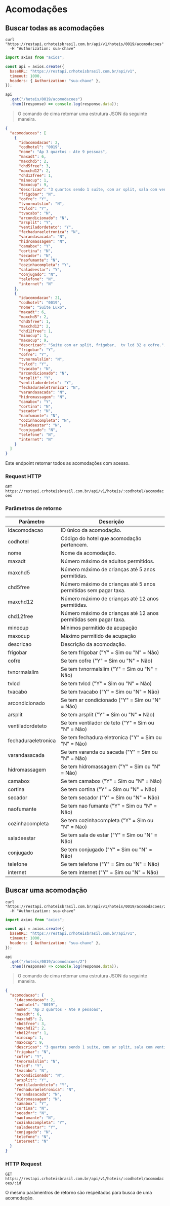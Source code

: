 # Acomodações

## Buscar todas as acomodações

```shell
curl "https://restapi.crhoteisbrasil.com.br/api/v1/hoteis/0019/acomodacoes"
  -H "Authorization: sua-chave"
```

```javascript
import axios from "axios";

const api = axios.create({
  baseURL: "https://restapi.crhoteisbrasil.com.br/api/v1",
  timeout: 1000,
  headers: { Authorization: "sua-chave" },
});

api
  .get("/hoteis/0019/acomodacoes")
  .then((response) => console.log(response.data));
```

> O comando de cima retornar uma estrutura JSON da seguinte maneira.

```json
{
  "acomodacoes": [
    {
      "idacomodacao": 2,
      "codhotel": "0019",
      "nome": "Ap 3 quartos - Ate 9 pessoas",
      "maxadt": 6,
      "maxchd5": 2,
      "chd5free": 3,
      "maxchd12": 2,
      "chd12free": 1,
      "minocup": 1,
      "maxocup": 9,
      "descricao": "3 quartos sendo 1 suíte, com ar split, sala com ventilador de teto e TV LCD, cofre, cozinha completa, área de serviço.",
      "frigobar": "N",
      "cofre": "Y",
      "tvnormalslim": "N",
      "tvlcd": "Y",
      "tvacabo": "N",
      "arcondicionado": "N",
      "arsplit": "Y",
      "ventiladordeteto": "Y",
      "fechaduraeletronica": "N",
      "varandasacada": "N",
      "hidromassagem": "N",
      "camabox": "Y",
      "cortina": "N",
      "secador": "N",
      "naofumante": "N",
      "cozinhacompleta": "Y",
      "saladeestar": "Y",
      "conjugado": "N",
      "telefone": "N",
      "internet": "N"
    },
    {
      "idacomodacao": 21,
      "codhotel": "0019",
      "nome": "Suite Luxo",
      "maxadt": 6,
      "maxchd5": 2,
      "chd5free": 1,
      "maxchd12": 2,
      "chd12free": 1,
      "minocup": 1,
      "maxocup": 9,
      "descricao": "Suite com ar split, frigobar,  tv lcd 32 e cofre.",
      "frigobar": "Y",
      "cofre": "Y",
      "tvnormalslim": "N",
      "tvlcd": "Y",
      "tvacabo": "N",
      "arcondicionado": "N",
      "arsplit": "Y",
      "ventiladordeteto": "Y",
      "fechaduraeletronica": "N",
      "varandasacada": "N",
      "hidromassagem": "N",
      "camabox": "Y",
      "cortina": "N",
      "secador": "N",
      "naofumante": "N",
      "cozinhacompleta": "N",
      "saladeestar": "N",
      "conjugado": "N",
      "telefone": "N",
      "internet": "N"
    }
  ]
}
```

Este endpoint retornar todos as acomodações com acesso.

### Request HTTP

`GET https://restapi.crhoteisbrasil.com.br/api/v1/hoteis/:codhotel/acomodacoes`

### Parâmetros de retorno

| Parâmetro           | Descrição                                                        |
| ------------------- | ---------------------------------------------------------------- |
| idacomodacao        | ID único da acomodação.                                          |
| codhotel            | Código do hotel que acomodação pertencem.                        |
| nome                | Nome da acomodação.                                              |
| maxadt              | Número máximo de adultos permitidos.                             |
| maxchd5             | Número máximo de crianças até 5 anos permitidas.                 |
| chd5free            | Número máximo de crianças até 5 anos permitidas sem pagar taxa.  |
| maxchd12            | Número máximo de crianças até 12 anos permitidas.                |
| chd12free           | Número máximo de crianças até 12 anos permitidas sem pagar taxa. |
| minocup             | Mínimos permitido de acupação                                    |
| maxocup             | Máximo permitido de acupação                                     |
| descricao           | Descrição da acomodação.                                         |
| frigobar            | Se tem frigobar ("Y" = Sim ou "N" = Não)                         |
| cofre               | Se tem cofre ("Y" = Sim ou "N" = Não)                            |
| tvnormalslim        | Se tem tvnormalslim ("Y" = Sim ou "N" = Não)                     |
| tvlcd               | Se tem tvlcd ("Y" = Sim ou "N" = Não)                            |
| tvacabo             | Se tem tvacabo ("Y" = Sim ou "N" = Não)                          |
| arcondicionado      | Se tem ar condicionado ("Y" = Sim ou "N" = Não)                  |
| arsplit             | Se tem arsplit ("Y" = Sim ou "N" = Não)                          |
| ventiladordeteto    | Se tem ventilador de teto ("Y" = Sim ou "N" = Não)               |
| fechaduraeletronica | Se tem fechadura eletronica ("Y" = Sim ou "N" = Não)             |
| varandasacada       | Se tem varanda ou sacada ("Y" = Sim ou "N" = Não)                |
| hidromassagem       | Se tem hidromassagem ("Y" = Sim ou "N" = Não)                    |
| camabox             | Se tem camabox ("Y" = Sim ou "N" = Não)                          |
| cortina             | Se tem cortina ("Y" = Sim ou "N" = Não)                          |
| secador             | Se tem secador ("Y" = Sim ou "N" = Não)                          |
| naofumante          | Se tem nao fumante ("Y" = Sim ou "N" = Não)                      |
| cozinhacompleta     | Se tem cozinhacompleta ("Y" = Sim ou "N" = Não)                  |
| saladeestar         | Se tem sala de estar ("Y" = Sim ou "N" = Não)                    |
| conjugado           | Se tem conjugado ("Y" = Sim ou "N" = Não)                        |
| telefone            | Se tem telefone ("Y" = Sim ou "N" = Não)                         |
| internet            | Se tem internet ("Y" = Sim ou "N" = Não)                         |

## Buscar uma acomodação

```shell
curl "https://restapi.crhoteisbrasil.com.br/api/v1/hoteis/0019/acomodacoes/2"
  -H "Authorization: sua-chave"
```

```javascript
import axios from "axios";

const api = axios.create({
  baseURL: "https://restapi.crhoteisbrasil.com.br/api/v1",
  timeout: 1000,
  headers: { Authorization: "sua-chave" },
});

api
  .get("/hoteis/0019/acomodacoes/2")
  .then((response) => console.log(response.data));
```

> O comando de cima retornar uma estrutura JSON da seguinte maneira.

```json
{
  "acomodacao": {
    "idacomodacao": 2,
    "codhotel": "0019",
    "nome": "Ap 3 quartos - Ate 9 pessoas",
    "maxadt": 6,
    "maxchd5": 2,
    "chd5free": 3,
    "maxchd12": 2,
    "chd12free": 1,
    "minocup": 1,
    "maxocup": 9,
    "descricao": "3 quartos sendo 1 suíte, com ar split, sala com ventilador de teto e TV LCD, cofre, cozinha completa, área de serviço.",
    "frigobar": "N",
    "cofre": "Y",
    "tvnormalslim": "N",
    "tvlcd": "Y",
    "tvacabo": "N",
    "arcondicionado": "N",
    "arsplit": "Y",
    "ventiladordeteto": "Y",
    "fechaduraeletronica": "N",
    "varandasacada": "N",
    "hidromassagem": "N",
    "camabox": "Y",
    "cortina": "N",
    "secador": "N",
    "naofumante": "N",
    "cozinhacompleta": "Y",
    "saladeestar": "Y",
    "conjugado": "N",
    "telefone": "N",
    "internet": "N"
  }
}
```

### HTTP Request

`GET https://restapi.crhoteisbrasil.com.br/api/v1/hoteis/:codhotel/acomodacoes/:id`

O mesmo parâmentros de retorno são respeitados para busca de uma acomodação.
